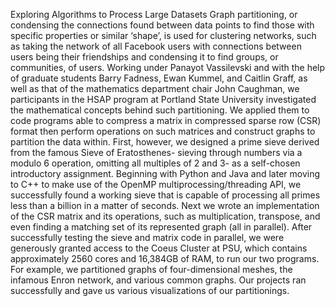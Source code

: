 Exploring Algorithms to Process Large Datasets
Graph partitioning, or condensing the connections found between data points to find those with specific properties or similar ‘shape’, is used for clustering networks, such as taking the network of all Facebook users with connections between users being their friendships and condensing it to find groups, or communities, of users. Working under Panayot Vassilevski and with the help of graduate students Barry Fadness, Ewan Kummel, and Caitlin Graff, as well as that of the mathematics department chair John Caughman, we participants in the HSAP program at Portland State University investigated the mathematical concepts behind such partitioning. We applied them to code programs able to compress a matrix in compressed sparse row (CSR) format then perform operations on such matrices and construct graphs to partition the data within. First, however, we designed a prime sieve derived from the famous Sieve of Eratosthenes- sieving through numbers via a modulo 6 operation, omitting all multiples of 2 and 3- as a self-chosen introductory assignment. Beginning with Python and Java and later moving to C++ to make use of the OpenMP multiprocessing/threading API, we successfully found a working sieve that is capable of processing all primes less than a billion in a matter of seconds. Next we wrote an implementation of the CSR matrix and its operations, such as multiplication, transpose, and even finding a matching set of its represented graph (all in parallel). After successfully testing the sieve and matrix code in parallel, we were generously granted access to the Coeus Cluster at PSU, which contains approximately 2560 cores and 16,384GB of RAM, to run our two programs. For example, we partitioned graphs of four-dimensional meshes, the infamous Enron network, and various common graphs. Our projects ran successfully and gave us various visualizations of our partitionings.
